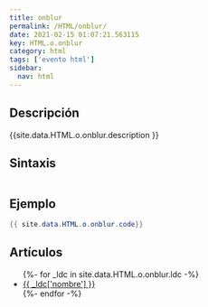 ```yaml
---
title: onblur
permalink: /HTML/onblur/
date: 2021-02-15 01:07:21.563115
key: HTML.o.onblur
category: html
tags: ['evento html']
sidebar: 
  nav: html
---
```


## Descripción
{{site.data.HTML.o.onblur.description }}

## Sintaxis
~~~html
~~~

## Ejemplo
~~~java
{{ site.data.HTML.o.onblur.code}}
~~~

## Artículos
<ul>
{%- for _ldc in site.data.HTML.o.onblur.ldc -%}
   <li>
       <a href="{{_ldc['url'] }}">{{ _ldc['nombre'] }}</a>
   </li>
{%- endfor -%}
</ul>
